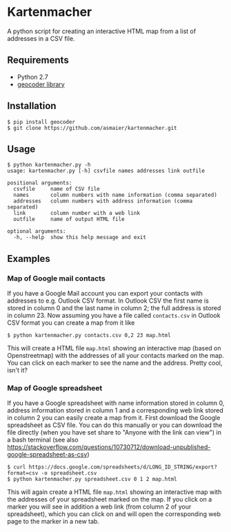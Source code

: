 Kartenmacher
============

A python script for creating an interactive HTML map from a list of addresses in a CSV file.

Requirements
------------

 - Python 2.7
 - [geocoder library](https://pypi.python.org/pypi/geocoder)

Installation
------------

    $ pip install geocoder
    $ git clone https://github.com/asmaier/kartenmacher.git

Usage
-----

    $ python kartenmacher.py -h
    usage: kartenmacher.py [-h] csvfile names addresses link outfile

    positional arguments:
      csvfile     name of CSV file
      names       column numbers with name information (comma separated)
      addresses   column numbers with address information (comma separated)
      link        column number with a web link
      outfile     name of output HTML file

    optional arguments:
      -h, --help  show this help message and exit


Examples
--------

### Map of Google mail contacts

If you have a Google Mail account you can export your contacts with addresses to e.g. Outlook CSV format.
In Outlook CSV the first name is stored in column 0 and the last name in column 2; the full address is stored
in column 23. Now assuming you have a file called `contacts.csv` in Outlook CSV format you can create a map from it like

	$ python kartenmacher.py contacts.csv 0,2 23 map.html

This will create a HTML file `map.html` showing an interactive map (based on Openstreetmap) with the addresses of all
your contacts marked on the map. You can click on each marker to see the name and the address. Pretty cool, isn't it?

### Map of Google spreadsheet

If you have a Google spreadsheet with name information stored in column 0, address information stored in column 1 and a corresponding 
web link stored in column 2 you can easily create a map from it. First download the Google spreadsheet as CSV file. You can do this 
manually or you can download the file directly (when you have set share to "Anyone with the link can view") in a bash terminal
(see also https://stackoverflow.com/questions/10730712/download-unpublished-google-spreadsheet-as-csv)

    $ curl https://docs.google.com/spreadsheets/d/LONG_ID_STRING/export?format=csv -o spreadsheet.csv
    $ python kartenmacher.py spreadsheet.csv 0 1 2 map.html

This will again create a HTML file `map.html` showing an interactive map with the addresses of your spreadsheet marked on the map.
If you click on a marker you will see in addition a web link (from column 2 of your spreadsheet), which you can click on and will
open the corresponding web page to the marker in a new tab.


